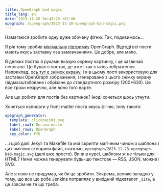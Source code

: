 ```yaml
---
title: OpenGraph bad magic
title_lang: en
date: 2023-11-28 04:43:23 +02:00
opegraph: /opengraph/2023-11-28-opengraph-bad-magic.png
---
```


Намагаюся зробити одну дуже збочену фігню. Так, подивимось…

Я рік тому зробив [мінімальну підтримку][1] OpenGraph. Відтоді всі пости мають якусь заставку «за замовчанням». Це добре, але мало.

В деяких постах я руками вказую окрему картинку, і це зазвичай непогано. Це буває в постах, де вже і так є якісь зображення. Наприклад, [ось тут є знімок екрану][2], і я в цьому пості використовую для заставки OpenGraph зображення, згенероване з цього знімку екрану (відмасштабоване і обрізане до стандартного розміру 1200×630). Це все трохи незручно, але воно того варте.

Але що робити для постів без картинок? Іноді хочеться щось утнути.

Хочеться написати у front matter поста якусь фігню, типу такого:

```yaml
opegraph_generator:
  template: clickbait01.svg
  label_row1: Погана магія
  label_row2: OpenGraph
  key_color: ff0
```

…і щоб далі Jekyll та Makefile та мої скрипти магічним чином з шаблона і цих змінних створили файл, скажімо, `opengraph/2023-11-28-opengraph-bad-magic.svg` (далі вже просто). Ви ж в курсі, шаблони ж не тільки для <abbr>HTML</abbr>? Ними можна генерувати будь-що текстове — <abbr>RSS</abbr>, <abbr>JSON</abbr>, можна і <abbr>SVG</abbr>.

Але я поки не придумав, як би це зробити. Зокрема, велике западло у тому, що все що робе Jenkins потрапляє у вихідний підкаталог `_site`, а це зовсім не те що треба.

[1]: /2022/07/16/opengraph-image.html
[2]: /2023/10/16/hello-kubuntu.html
